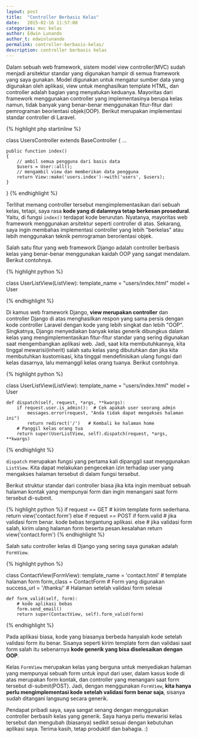 ```yaml
---
layout: post
title:  "Controller Berbasis Kelas"
date:   2015-02-16 11:57:08
categories: mvc kelas
author: Edwin Lunando
author_t: edwinlunando
permalink: controller-berbasis-kelas/
description: controller berbasis kelas
---
```


Dalam sebuah web framework, sistem model view controller(MVC) sudah menjadi arsitektur standar yang digunakan hampir di semua framework yang saya gunakan. Model digunakan untuk mengatur sumber data yang digunakan oleh aplikasi, view untuk menghasilkan template HTML, dan controller adalah bagian yang menyatukan keduanya. Mayoritas dari framework menggunakan controller yang implementasinya berupa kelas namun, tidak banyak yang benar-benar menggunakan fitur-fitur dari pemrograman beorientasi objek(OOP). Berikut merupakan implementasi standar controller di Laravel.

{% highlight php startinline %}

class UsersController extends BaseController {
    ...

    public function index()
    {
        // ambil semua pengguna dari basis data
        $users = User::all();
        // mengambil view dan memberikan data pengguna
        return View::make('users.index')->with('users', $users);
    }
}
{% endhighlight %}

Terlihat memang controller tersebut mengimplementasikan dari sebuah kelas, tetapi, saya rasa **kode yang di dalamnya tetap berkesan prosedural**. Yaitu, di fungsi `index()` terdapat kode berurutan. Nyatanya, mayoritas web framework menggunakan arsitektur seperti controller di atas. Sekarang, saya ingin membahas implementasi controller yang lebih "berkelas" atau lebih menggunakan teknik pemrograman berorientasi objek.

Salah satu fitur yang web framework Django adalah controller berbasis kelas yang benar-benar menggunakan kaidah OOP yang sangat mendalam. Berikut contohnya.

{% highlight python %}

class UserListView(ListView):
    template_name = "users/index.html"
    model = User

{% endhighlight %}

Di kamus web framework Django, **view merupakan controller** dan controller Django di atas menghasilkan respon yang sama persis dengan kode controller Laravel dengan kode yang lebih singkat dan lebih "OOP". Singkatnya, Django menyediakan banyak kelas generik dibungkus dalam kelas yang mengimplementasikan fitur-fitur standar yang sering digunakan saat mengembangkan aplikasi web. Jadi, saat kita membutuhkannya, kita tinggal mewarisi(inherit) salah satu kelas yang dibutuhkan dan jika kita membutuhkan kustomisasi, kita tinggal mendefinisikan ulang fungsi dari kelas dasarnya, lalu memanggil kelas orang tuanya. Berikut contohnya.

{% highlight python %}

class UserListView(ListView):
    template_name = "users/index.html"
    model = User

    def dispatch(self, request, *args, **kwargs):
        if request.user.is_admin():  # Cek apakah user seorang admin
            messages.error(request, "Anda tidak dapat mengakses halaman ini")
            return redirect('/')   # Kembali ke halaman home
        # Panggil kelas orang tua
        return super(UserListView, self).dispatch(request, *args, **kwargs)

{% endhighlight %}

`dispatch` merupakan fungsi yang pertama kali dipanggil saat menggunakan `ListView`. Kita dapat melakukan pengecekan izin terhadap user yang mengakses halaman tersebut di dalam fungsi tersebut.

Berikut struktur standar dari controller biasa jika kita ingin membuat sebuah halaman kontak yang mempunyai form dan ingin menangani saat form tersebut di-submit.

{% highlight python %}
if request == GET
    # kirim template form sederhana.
    return view('contact.form')
else if request == POST
    if form.valid
        # jika validasi form benar. kode bebas tergantung aplikasi.
    else
        # jika validasi form salah, kirim ulang halaman form beserta pesan.kesalahan
        return view('contact.form')
{% endhighlight %}

Salah satu controller kelas di Django yang sering saya gunakan adalah `FormView`.

{% highlight python %}

class ContactView(FormView):
    template_name = 'contact.html'  # template halaman form
    form_class = ContactForm  # Form yang digunakan
    success_url = '/thanks/'  # Halaman setelah validasi form selesai

    def form_valid(self, form):
        # kode aplikasi bebas
        form.send_email()
        return super(ContactView, self).form_valid(form)

{% endhighlight %}

Pada aplikasi biasa, kode yang biasanya berbeda hanyalah kode setelah validasi form itu benar. Sisanya seperti kirim template form dan validasi saat form salah itu sebenarnya **kode generik yang bisa diselesaikan dengan OOP**.

Kelas `FormView` merupakan kelas yang berguna untuk menyediakan halaman yang mempunyai sebuah form untuk input dari user, dalam kasus kode di atas merupakan form kontak, dan controller yang menangani saat form tersebut di-submit(POST). Jadi, dengan menggunakan `FormView`, **kita hanya perlu mengimplementasi kode setelah validasi form benar saja**, sisanya sudah ditangani langsung secara generik.

Pendapat pribadi saya, saya sangat senang dengan menggunakan controller berbasih kelas yang generik. Saya hanya perlu mewarisi kelas tersebut dan mengubah (biasanya) sedikit sesuai dengan kebutuhan aplikasi saya. Terima kasih, tetap produktif dan bahagia. :)
